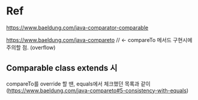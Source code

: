 # Ref
https://www.baeldung.com/java-comparator-comparable

https://www.baeldung.com/java-compareto // <- compareTo 메서드 구현시에 주의할 점. (overflow)

## Comparable class extends 시

compareTo를 override 할 땐, equals에서 체크했던 목록과 같이 (https://www.baeldung.com/java-compareto#5-consistency-with-equals)